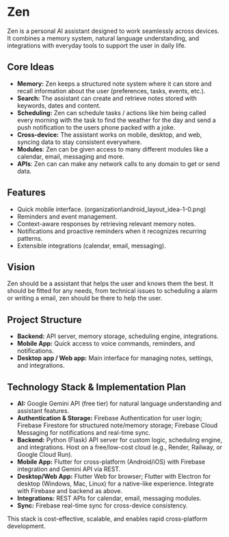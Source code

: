 # Zen

Zen is a personal AI assistant designed to work seamlessly across devices.  
It combines a memory system, natural language understanding, and integrations with everyday tools to support the user in daily life.

## Core Ideas
- **Memory:** Zen keeps a structured note system where it can store and recall information about the user (preferences, tasks, events, etc.).  
- **Search:** The assistant can create and retrieve notes stored with keywords, dates and content.
- **Scheduling:** Zen can schedule tasks / actions like him being called every morning with the task to find the weather for the day and send a push notification to the users phone packed with a joke. 
- **Cross-device:** The assistant works on mobile, desktop, and web, syncing data to stay consistent everywhere.
- **Modules**: Zen can be given access to many different modules like a calendar, email, messaging and more.
- **APIs**: Zen can can make any network calls to any domain to get or send data.

## Features
- Quick mobile interface. (organization\android_layout_idea-1-0.png)  
- Reminders and event management.
- Context-aware responses by retrieving relevant memory notes.  
- Notifications and proactive reminders when it recognizes recurring patterns.  
- Extensible integrations (calendar, email, messaging).

## Vision
Zen should be a assistant that helps the user and knows them the best.
It should be fitted for any needs, from technical issues to scheduling a alarm or writing a email, zen should be there to help the user.

## Project Structure
- **Backend:** API server, memory storage, scheduling engine, integrations.  
- **Mobile App:** Quick access to voice commands, reminders, and notifications.  
- **Desktop app / Web app:** Main interface for managing notes, settings, and integrations. 


## Technology Stack & Implementation Plan

- **AI:** Google Gemini API (free tier) for natural language understanding and assistant features.
- **Authentication & Storage:** Firebase Authentication for user login; Firebase Firestore for structured note/memory storage; Firebase Cloud Messaging for notifications and real-time sync.
- **Backend:** Python (Flask) API server for custom logic, scheduling engine, and integrations. Host on a free/low-cost cloud (e.g., Render, Railway, or Google Cloud Run).
- **Mobile App:** Flutter for cross-platform (Android/iOS) with Firebase integration and Gemini API via REST.
- **Desktop/Web App:** Flutter Web for browser; Flutter with Electron for desktop (Windows, Mac, Linux) for a native-like experience. Integrate with Firebase and backend as above.
- **Integrations:** REST APIs for calendar, email, messaging modules.
- **Sync:** Firebase real-time sync for cross-device consistency.

This stack is cost-effective, scalable, and enables rapid cross-platform development.



